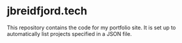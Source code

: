 # jbreidfjord.tech

This repository contains the code for my portfolio site. It is set up to automatically list projects specified in a JSON file.
